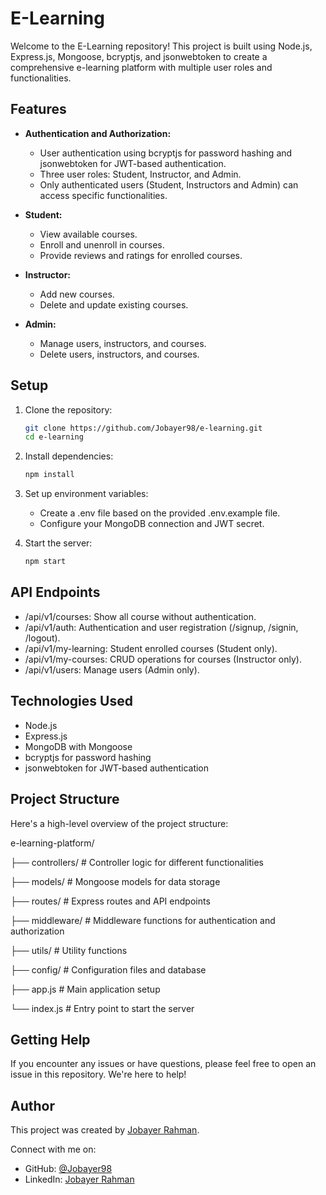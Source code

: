# E-Learning

Welcome to the E-Learning repository! This project is built using Node.js, Express.js, Mongoose, bcryptjs, and jsonwebtoken to create a comprehensive e-learning platform with multiple user roles and functionalities.

## Features

- **Authentication and Authorization:**
  - User authentication using bcryptjs for password hashing and jsonwebtoken for JWT-based authentication.
  - Three user roles: Student, Instructor, and Admin.
  - Only authenticated users (Student, Instructors and Admin) can access specific functionalities.

- **Student:**
  - View available courses.
  - Enroll and unenroll in courses.
  - Provide reviews and ratings for enrolled courses.

- **Instructor:**
  - Add new courses.
  - Delete and update existing courses.

- **Admin:**
  - Manage users, instructors, and courses.
  - Delete users, instructors, and courses.

## Setup

1. Clone the repository:

   ```bash
   git clone https://github.com/Jobayer98/e-learning.git
   cd e-learning

2. Install dependencies:

   ```bash
   npm install
   

3. Set up environment variables:
   - Create a .env file based on the provided .env.example file.
   - Configure your MongoDB connection and JWT secret.
   
4. Start the server:

   ```bash
   npm start
   

## API Endpoints 

  - /api/v1/courses: Show all course without authentication.
  - /api/v1/auth: Authentication and user registration (/signup, /signin, /logout).
  - /api/v1/my-learning: Student enrolled courses (Student only).
  - /api/v1/my-courses: CRUD operations for courses (Instructor only).
  - /api/v1/users: Manage users (Admin only).

## Technologies Used

- Node.js
- Express.js
- MongoDB with Mongoose
- bcryptjs for password hashing
- jsonwebtoken for JWT-based authentication

## Project Structure

Here's a high-level overview of the project structure:

e-learning-platform/

├── controllers/ # Controller logic for different functionalities

├── models/ # Mongoose models for data storage

├── routes/ # Express routes and API endpoints

├── middleware/ # Middleware functions for authentication and authorization

├── utils/ # Utility functions

├── config/ # Configuration files and database

├── app.js # Main application setup

└── index.js # Entry point to start the server


## Getting Help

If you encounter any issues or have questions, please feel free to open an issue in this repository. We're here to help!

## Author

This project was created by [Jobayer Rahman](https://github.com/Jobayer98).

Connect with me on:
- GitHub: [@Jobayer98](https://github.com/Jobayer98)
- LinkedIn: [Jobayer Rahman](https://www.linkedin.com/in/jobayer-rahman-5b0860184/)

